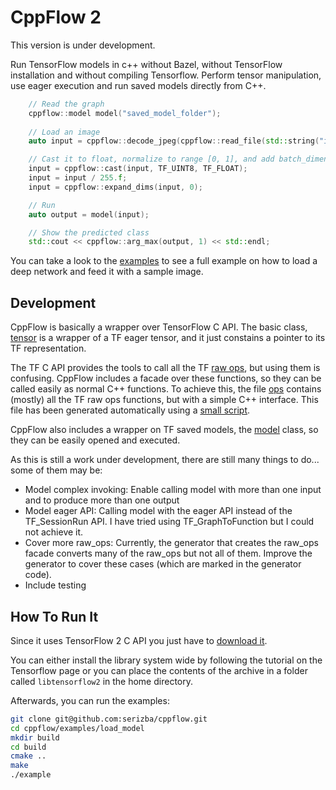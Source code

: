 # CppFlow 2

This version is under development.

Run TensorFlow models in c++ without Bazel, without TensorFlow installation and without compiling Tensorflow. Perform tensor manipulation, use eager execution and run saved models directly from C++.

```c++
    // Read the graph
    cppflow::model model("saved_model_folder");
    
    // Load an image
    auto input = cppflow::decode_jpeg(cppflow::read_file(std::string("image.jpg")));

    // Cast it to float, normalize to range [0, 1], and add batch_dimension
    input = cppflow::cast(input, TF_UINT8, TF_FLOAT);
    input = input / 255.f;
    input = cppflow::expand_dims(input, 0);

    // Run
    auto output = model(input);

    // Show the predicted class
    std::cout << cppflow::arg_max(output, 1) << std::endl;
```

You can take a look to the [examples](https://github.com/serizba/cppflow/tree/cppflow2/examples) to see a full example on how to load a deep network and feed it with a sample image.

## Development

CppFlow is basically a wrapper over TensorFlow C API. The basic class, [tensor](https://github.com/serizba/cppflow/blob/cppflow2/include/cppflow/tensor.h) is a wrapper of a TF eager tensor, and it just constains a pointer to its TF representation. 

The TF C API provides the tools to call all the TF [raw ops](https://www.tensorflow.org/api_docs/python/tf/raw_ops), but using them is confusing. CppFlow includes a facade over these functions, so they can be called easily as normal C++ functions. To achieve this, the file [ops](https://github.com/serizba/cppflow/blob/cppflow2/include/cppflow/raw_ops.h) contains (mostly) all the TF raw ops functions, but with a simple C++ interface. This file has been generated automatically using a [small script](https://github.com/serizba/cppflow/blob/cppflow2/include/cppflow/ops_generator/generator.py).

CppFlow also includes a wrapper on TF saved models, the [model](https://github.com/serizba/cppflow/blob/cppflow2/include/cppflow/model.h) class, so they can be easily opened and executed.

As this is still a work under development, there are still many things to do... some of them may be:


  - Model complex invoking: Enable calling model with more than one input and to produce more than one output
  - Model eager API: Calling model with the eager API instead of the TF_SessionRun API. I have tried using TF_GraphToFunction but I could not achieve it.
  - Cover more raw_ops: Currently, the generator that creates the raw_ops facade converts many of the raw_ops but not all of them. Improve the generator to cover these cases (which are marked in the generator code).
  - Include testing

## How To Run It

Since it uses TensorFlow 2 C API you just have to [download it](https://www.tensorflow.org/install/lang_c).  

You can either install the library system wide by following the tutorial on the Tensorflow page or you can place the contents of the archive in a folder called `libtensorflow2` in the home directory.

Afterwards, you can run the examples:

```sh
git clone git@github.com:serizba/cppflow.git
cd cppflow/examples/load_model
mkdir build
cd build
cmake ..
make
./example
```

